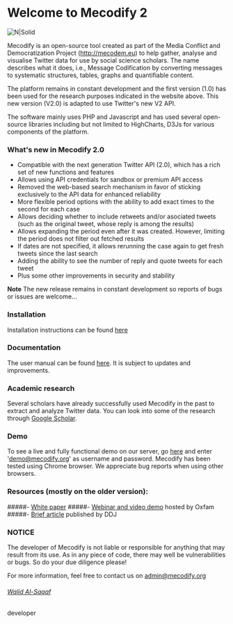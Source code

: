 # Welcome to Mecodify 2
![N|Solid](https://mecodify.org/images/logo3.png)

Mecodify is an open-source tool created as part of the Media Conflict and Democratization Project (http://mecodem.eu) to help gather, analyse and visualise Twitter data for use by social science scholars. The name describes what it does, i.e., Message Codification by converting messages to systematic structures, tables, graphs and quantifiable content.

The platform remains in constant development and the first version (1.0) has been used for the research purposes indicated in the website above. This new version (V2.0) is adapted to use Twitter's new V2 API.

The software mainly uses PHP and Javascript and has used several open-source libraries including but not limited to HighCharts, D3Js for various components of the platform.

### What's new in Mecodify 2.0

- Compatible with the next generation Twitter API (2.0), which has a rich set of new functions and features
- Allows using API credentials for sandbox or premium API access
- Removed the web-based search mechanism in favor of sticking exclusively to the API data for enhanced reliability
- More flexible period options with the ability to add exact times to the second for each case
- Allows deciding whether to include retweets and/or asociated tweets (such as the original tweet, whose reply is among the results)
- Allows expanding the period even after it was created. However, limiting the period does not filter out fetched results
- If dates are not specified, it allows rerunning the case again to get fresh tweets since the last search
- Adding the ability to see the number of reply and quote tweets for each tweet
- Plus some other improvements in security and stability

**Note** The new release remains in constant development so reports of bugs or issues are welcome...

### Installation
Installation instructions can be found [here](install.md)

### Documentation
The user manual can be found [here](manual.md). It is subject to updates and improvements.

### Academic research
Several scholars have already successfully used Mecodify in the past to extract and analyze Twitter data. You can look into some of the research through [Google Scholar](https://scholar.google.com/scholar?q=%22mecodify%22+-intitle:mecodify).

### Demo
To see a live and fully functional demo on our server, go [here](https://mecodify.org/demo) and enter 'demo@mecodify.org' as username and password. Mecodify has been tested using Chrome browser. We appreciate bug reports when using other browsers.

### Resources (mostly on the older version):
#####- [White paper](https://mecodify.org/mecodify-whitepaper.pdf)
#####- [Webinar and video demo](https://www.youtube.com/watch?v=_wWYm-kobLI) hosted by Oxfam
#####- [Brief article](http://datadrivenjournalism.net/resources/mecodify) published by DDJ


### NOTICE
The developer of Mecodify is not liable or responsible for anything that may result from its use. As in any piece of code, there may well be vulnerabilities or bugs. So do your due diligence please!

For more information, feel free to contact us on [admin@mecodify.org](mailto:admin@mecodify.org)

###### [Walid Al-Saqaf](http://al-saqaf.se)
developer
